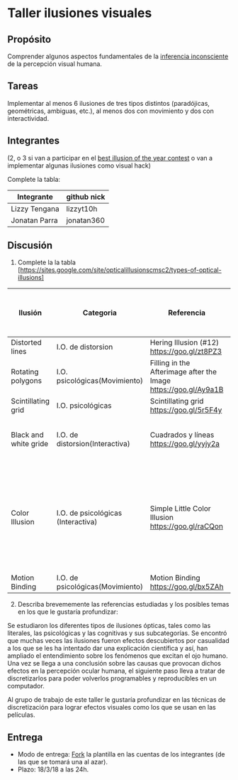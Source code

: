 # Taller ilusiones visuales

## Propósito

Comprender algunos aspectos fundamentales de la [inferencia inconsciente](https://github.com/VisualComputing/Cognitive) de la percepción visual humana.

## Tareas

Implementar al menos 6 ilusiones de tres tipos distintos (paradójicas, geométricas, ambiguas, etc.), al menos dos con movimiento y dos con interactividad.

## Integrantes
(2, o 3 si van a participar en el [best illusion of the year contest](illusionoftheyear.com) o van a implementar algunas ilusiones como visual hack)

Complete la tabla:

|   Integrante  | github nick |
|---------------|-------------|
| Lizzy Tengana | lizzyt10h   |
| Jonatan Parra | jonatan360  |

## Discusión

1. Complete la la tabla [https://sites.google.com/site/opticalillusionscmsc2/types-of-optical-illusions]

| Ilusión      | Categoria   | Referencia            | Tipo de interactividad (si aplica) | URL código base (si aplica) |
|--------------|-------------|-----------------------|------------------------------------|-----------------------------|
|Distorted lines | I.O. de distorsion   | Hering Illusion (#12) https://goo.gl/zt8PZ3 |   |   |
|Rotating polygons | I.O. psicológicas(Movimiento) | Filling in the Afterimage after the Image https://goo.gl/Ay9a1B |   |   |        
|Scintillating grid | I.O. psicológicas | Scintillating grid https://goo.gl/5r5F4y   |   |   |    
|Black and white gride | I.O. de distorsion(Interactiva) | Cuadrados y líneas https://goo.gl/yyjy2a  | Con el clic del mouse se ve el tablero con o sin efecto visual  |   | 
|Color Illusion| I.O. de psicológicas (Interactiva) | Simple Little Color Illusion https://goo.gl/raCQon  | Presionando los números del 1 al 7 el usuario puede percibir la ilusión a distintas distancias, con la tecla 0 se muestra el tablero sin el efecto visual  |   |    
|Motion Binding | I.O. de psicológicas(Movimiento)   | Motion Binding https://goo.gl/bx5ZAh |   |   |


2. Describa brevememente las referencias estudiadas y los posibles temas en los que le gustaría profundizar:

Se estudiaron los diferentes tipos de ilusiones ópticas, tales como las literales, las psicológicas y las cognitivas y sus subcategorías. Se encontró que muchas veces las ilusiones fueron efectos descubiertos por casualidad a los que se les ha intentado dar una explicación científica y así, han ampliado el entendimiento sobre los fenómenos que excitan el ojo humano.
Una vez se llega a una conclusión sobre las causas que provocan dichos efectos en la percepción ocular humana, el siguiente paso lleva a tratar de discretizarlos para poder volverlos programables y reproducibles en un computador.

Al grupo de trabajo de este taller le gustaría profundizar en las técnicas de discretización para lograr efectos visuales como los que se usan en las películas.

## Entrega

* Modo de entrega: [Fork](https://help.github.com/articles/fork-a-repo/) la plantilla en las cuentas de los integrantes (de las que se tomará una al azar).
* Plazo: 18/3/18 a las 24h.
